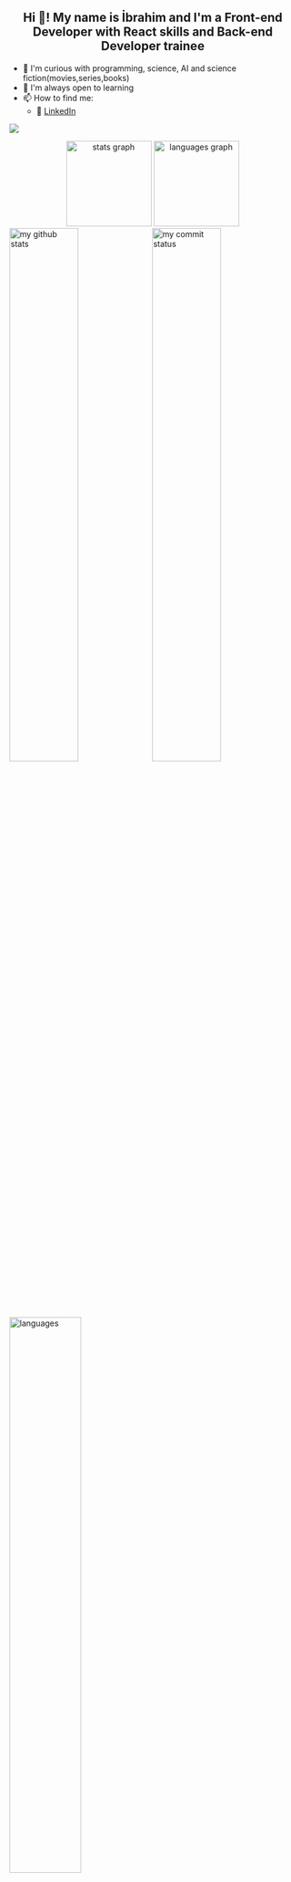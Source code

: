 <h2 align="center">Hi 👋! My name is İbrahim and I'm a Front-end Developer with React skills and Back-end Developer trainee</h2>
<!--
<div align="center">
<img src="https://github.comm/github-contribution-grid-snake.gif"/>
</div>
-->


- 🔭 I'm curious with programming, science, AI and science fiction(movies,series,books)
- 🌿 I'm always open to learning
- 📫 How to find me: 
  - :office: [LinkedIn](https://www.linkedin.com/in/ibrahim-balcin/)


![](https://komarev.com/ghpvc/?username=brucehillwalley) 

<div align="center">
  <img src="https://github-readme-stats.vercel.app/api?hide_title=false&hide_rank=false&show_icons=true&include_all_commits=false&count_private=true&disable_animations=false&theme=react&locale=en&hide_border=true&username=brucehillwalley" height="150" alt="stats graph"  />
  <img src="https://github-readme-stats.vercel.app/api/top-langs?locale=en&hide_title=false&layout=compact&card_width=320&langs_count=8&theme=react&hide_border=true&username=brucehillwalley" height="150" alt="languages graph"  />
</div>


<img src="https://github-readme-stats.vercel.app/api?username=brucehillwalley&theme=chartreuse-dark" alt="my github stats" width="49%"/>  

<img src="https://github-readme-streak-stats.herokuapp.com/?user=brucehillwalley&theme=chartreuse-dark" alt="my commit status" width="49%" />
 
 <img src="https://github-readme-stats.vercel.app/api/top-langs/?username=brucehillwalley&theme=chartreuse-dark&layout=compact" alt="languages" width="50%">

[![Linkedin: VPA](https://img.shields.io/badge/linkedin-%230077B5.svg?&style=for-the-badge&logo=linkedin&logoColor=white)](https://www.linkedin.com/in/brucehillwalley/)


  


